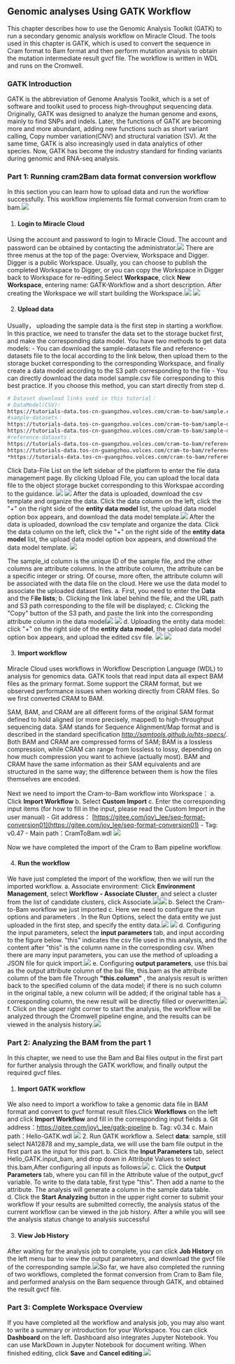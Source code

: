 ## Genomic analyses Using GATK Workflow

This chapter describes how to use the Genomic Analysis Toolkit (GATK) to run a secondary genomic analysis workflow on Miracle Cloud. The tools used in this chapter is GATK, which is used to convert the sequence in Cram format to Bam format and then perform mutation analysis to obtain the mutation intermediate result gvcf file. The workflow is written in WDL and runs on the Cromwell.

### GATK Introduction
GATK is the abbreviation of Genome Analysis Toolkit, which is a set of software and toolkit used to process high-throughput sequencing data. Originally, GATK was designed to analyze the human genome and exons, mainly to find SNPs and indels. Later, the functions of GATK are becoming more and more abundant, adding new functions such as short variant calling, Copy number variation(CNV) and structural variation (SV). At the same time, GATK is also increasingly used in data analytics of other species. Now, GATK has become the industry standard for finding variants during genomic and RNA-seq analysis.

### Part 1: Running cram2Bam data format conversion workflow
In this section you can learn how to upload data and run the workflow successfully. This workflow implements file format conversion from cram to bam.![](https://portal.volccdn.com/obj/volcfe/cloud-universal-doc/upload_ddc77860ab98ce97e54beaeae3b5a35b.png)
1. #### Login to Miracle Cloud
Using the account and password to login to Miracle Cloud. The account and password can be obtained by contacting the administrator.![](https://portal.volccdn.com/obj/volcfe/cloud-universal-doc/upload_fc507354a38fc20034a465f7bc868646.png)
There are three menus at the top of the page: Overview, Workspace and Digger. Digger is a public Workspace. Usually, you can choose to publish the completed Workspace to Digger, or you can copy the Workspace in Digger back to Workspace for re-editing.Select **Workspace**, click **New Workspace**, entering name: GATK-Workflow and a short description. After creating the Workspace we will start building the Workspace.![](https://portal.volccdn.com/obj/volcfe/cloud-universal-doc/upload_c8bd9e8208b9a89f6305e835ca235b7d.png)
![](https://portal.volccdn.com/obj/volcfe/cloud-universal-doc/upload_b6f05b086d089d1324dac6f5fb3d80ac.png)

2. #### Upload data
Usually， uploading the sample data is the first step in starting a workflow. In this practice, we need to transfer the data set to the storage bucket first, and make the corresponding data model. You have two methods to get data models:
	- You can download the sample-datasets file and reference-datasets file to the local according to the link below, then upload them to the storage bucket corresponding to the corresponding Workspace, and finally create a data model according to the S3 path corresponding to the file
	- You can directly download the data model sample.csv file corresponding to this best practice. If you choose this method, you can start directly from step d.
```bash
# Dataset download links used in this tutorial：
# DataModel(CSV):
https://tutorials-data.tos-cn-guangzhou.volces.com/cram-to-bam/sample.csv
#sample-datasets：
https://tutorials-data.tos-cn-guangzhou.volces.com/cram-to-bam/sample-data/NA12878.cram
https://tutorials-data.tos-cn-guangzhou.volces.com/cram-to-bam/sample-data/my-sample-data.cram
#reference-datasets：
https://tutorials-data.tos-cn-guangzhou.volces.com/cram-to-bam/reference-data/Homo\_sapiens\_assembly38.dict
https://tutorials-data.tos-cn-guangzhou.volces.com/cram-to-bam/reference-data/Homo\_sapiens\_assembly38.fasta
*https://tutorials-data.tos-cn-guangzhou.volces.com/cram-to-bam/reference-data/Homo\_sapiens\_assembly38.fasta.fai
```
Click Data-File List on the left sidebar of the platform to enter the file data management page. By clicking Upload File, you can upload the local data file to the object storage bucket corresponding to this Workspae according to the guidance.
![](https://portal.volccdn.com/obj/volcfe/cloud-universal-doc/upload_46c319cf5f25b9468a77d0267bbc348a.png)
![](https://portal.volccdn.com/obj/volcfe/cloud-universal-doc/upload_f03ef7ec2fa8a30b9f4651f95e85886b.png)
After the data is uploaded, download the csv template and organize the data. Click the data column on the left, click the "+" on the right side of the **entity data model** list, the upload data model option box appears, and download the data model template.![](https://portal.volccdn.com/obj/volcfe/cloud-universal-doc/upload_1a9c8f284579b6b86f082129cfd7aa29.png)
After the data is uploaded, download the csv template and organize the data. Click the data column on the left, click the "+" on the right side of the **entity data model** list, the upload data model option box appears, and download the data model template.
![](https://portal.volccdn.com/obj/volcfe/cloud-universal-doc/upload_ce1c8245cdd65309d307f8cadf7e4f0a.png)

The sample\_id column is the unique ID of the sample file, and the other columns are attribute columns. In the attribute column, the attribute can be a specific integer or string. Of course, more often, the attribute column will be associated with the data file on the cloud. Here we use the data model to associate the uploaded dataset files.
a. First, you need to enter the D**ata** and the F**ile lists**;
b. Clicking the link label behind the file, and the URL path and S3 path corresponding to the file will be displayed;
c. Clicking the "Copy" button of the S3 path, and paste the link into the corresponding attribute column in the data model![](https://portal.volccdn.com/obj/volcfe/cloud-universal-doc/upload_da4551e13e81da31d1707fdc8a92129e.png)
![](https://portal.volccdn.com/obj/volcfe/cloud-universal-doc/upload_aca9f1ce248c18d4a02ca7cf05385a7c.png)
d. Uploading the entity data model: click "+" on the right side of the **entity data model**, the upload data model option box appears, and upload the edited csv file.
![](https://portal.volccdn.com/obj/volcfe/cloud-universal-doc/upload_71e0da1c3adbe9515c58fa92910e82b2.png)
![](https://portal.volccdn.com/obj/volcfe/cloud-universal-doc/upload_39f5f74f17c33acd469a2bb6ca8701a9.png)

3. #### Import workflow
Miracle Cloud uses workflows in Workflow Description Language (WDL) to analysis for genomics data. GATK tools that read input data all expect BAM files as the primary format. Some support the CRAM format, but we observed performance issues when working directly from CRAM files. So we first converted CRAM to BAM.

SAM, BAM, and CRAM are all different forms of the original SAM format defined to hold aligned (or more precisely, mapped) to high-throughput sequencing data. SAM stands for Sequence Alignment/Map format and is described in the standard specification *http://samtools.github.io/hts-specs/*. Both BAM and CRAM are compressed forms of SAM; BAM is a lossless compression, while CRAM can range from lossless to lossy, depending on how much compression you want to achieve (actually most). BAM and CRAM have the same information as their SAM equivalents and are structured in the same way; the difference between them is how the files themselves are encoded.

Next we need to import the Cram-to-Bam workflow into Workspace：
a. Click **Import Workflow**
b. Select **Custom Import**	
c. Enter the corresponding input items (for how to fill in the input, please read the Custom Import in the user manual)
	- Git address： [https://gitee.com/joy\_lee/seq-format-conversion01](https://gitee.com/joy_lee/seq-format-conversion01)
	- Tag: v0.47
	- Main path：CramToBam.wdl
![](https://portal.volccdn.com/obj/volcfe/cloud-universal-doc/upload_9a3880ab48df16757028add31992ad57.png)

Now we have completed the import of the Cram to Bam pipeline workflow.

4. #### Run the workflow
We have just completed the import of the workflow, then we will run the imported workflow.
	a. Associate environment: Click **Environment Management**, select **Workflow** **- Associate Cluster**, and select a cluster from the list of candidate clusters, click Associate.![](https://portal.volccdn.com/obj/volcfe/cloud-universal-doc/upload_ca4869b53885f8d3637850d9af8713a9.png)![](https://portal.volccdn.com/obj/volcfe/cloud-universal-doc/upload_36fc0db30232908f7e0e1ef88dfd31fa.png)
	b. Select the Cram-to-Bam workflow we just imported
	c. Here we need to configure the run options and parameters . In the Run Options, select the data entity we just uploaded in the first step, and specify the entity data.![](https://portal.volccdn.com/obj/volcfe/cloud-universal-doc/upload_400b0f2c108c9b128f18fe309cbc761d.png)
![](https://portal.volccdn.com/obj/volcfe/cloud-universal-doc/upload_cc0091f1c35f10e6c79f55f5523410ba.png)
	d. Configuring the input parameters, select the **input parameters** tab, and input according to the figure below. "this" indicates the csv file used in this analysis, and the content after "this" is the column name in the corresponding csv. When there are many input parameters, you can use the method of uploading a JSON file for quick import.![](https://portal.volccdn.com/obj/volcfe/cloud-universal-doc/upload_298634d073cac5dacdff1100fe441e95.png)
	e. Configuring **output parameters**, use this.bai as the output attribute column of the bai file, this.bam as the attribute column of the bam file
Through **"this.column"** , the analysis result is written back to the specified column of the data model; if there is no such column in the original table, a new column will be added; if the original table has a corresponding column, the new result will be directly filled or overwritten.![](https://portal.volccdn.com/obj/volcfe/cloud-universal-doc/upload_e5019303c2e5b8a7885acb9eb0da06dc.png)
	f. Click on the upper right corner to start the analysis, the workflow will be analyzed through the Cromwell pipeline engine, and the results can be viewed in the analysis history.![](https://portal.volccdn.com/obj/volcfe/cloud-universal-doc/upload_9f85e5bee607472db86420e95e542e61.png)
### Part 2: Analyzing the BAM from the part 1
In this chapter, we need to use the Bam and Bai files output in the first part for further analysis through the GATK workflow, and finally output the required gvcf files.

1. #### Import GATK workflow
We also need to import a workflow to take a genomic data file in BAM format and convert to gvcf format result files.Click **Workflows** on the left and click **Import Workflow** and fill in the corresponding input fields
	a. Git address：https://gitee.com/joy\_lee/gatk-pipeline
	b. Tag: v0.34
	c. Main path：Hello-GATK.wdl
![](https://portal.volccdn.com/obj/volcfe/cloud-universal-doc/upload_808d9c08adcc14d09bf477920ffc95e6.png)
2. Run GATK workflow
a. Select **data**: sample, still select NA12878 and my\_sample\_data, we will use the bam file output in the first part as the input for this part.
b. Click the **Input Parameters** tab, select Hello\_GATK.input\_bam, and drop down in Attribute Values to select this.bam,After configuring all inputs as follows:![](https://portal.volccdn.com/obj/volcfe/cloud-universal-doc/upload_10bbe837fc0fc18c4c8eed49a5b424cf.png)
c. Click the **Output Parameters** tab, where you can fill in the Attribute value of the output\_gvcf variable. To write to the data table, first type "this". Then add a name to the attribute. The analysis will generate a column in the sample data table.	
d. Click the **Start Analyzing** button in the upper right corner to submit your workflow
If your results are submitted correctly, the analysis status of the current workflow can be viewed in the job history. After a while you will see the analysis status change to analysis successful

3. #### View Job History
After waiting for the analysis job to complete, you can click **Job History** on the left menu bar to view the output parameters, and download the gvcf file of the corresponding sample.![](https://portal.volccdn.com/obj/volcfe/cloud-universal-doc/upload_73b568f73f7fb2c29d34d6089813aef2.png)So far, we have also completed the running of two workflows, completed the format conversion from Cram to Bam file, and performed analysis on the Bam sequence through GATK, and obtained the result gvcf file.
### Part 3: Complete Workspace Overview
If you have completed all the workflow and analysis job, you may also want to write a summary or introduction for your Workspace. You can click **Dashboard** on the left. Dashboard also integrates Jupyter Notebook. You can use MarkDown in Jupyter Notebook for document writing. When finished editing, click **Save** and **Cancel editing**.![](https://portal.volccdn.com/obj/volcfe/cloud-universal-doc/upload_d8db47d38adf31a0ed284b34ce65e936.png)

